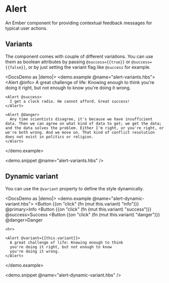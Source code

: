 # Alert

An Ember component for providing contextual feedback messages for typical user actions.

## Variants

The component comes with couple of different variations. You can use them as boolean attributes
by passing `@success={{true}}` or `@success={{false}}`, or by just setting the variant flag 
like `@success` for example.

<DocsDemo as |demo|>
  <demo.example @name="alert-variants.hbs">
    <Alert @info>
      A great challenge of life: Knowing enough to think you're doing it right, but not enough to know you're doing it wrong.
    </Alert>

    <Alert @success>
      I get a clock radio. He cannot afford. Great success!
    </Alert>

    <Alert @danger>
      Any time scientists disagree, it's because we have insufficient data. Then we can agree on what kind of data to get; we get the data; and the data solves the problem. Either I'm right, or you're right, or we're both wrong. And we move on. That kind of conflict resolution does not exist in politics or religion.
    </Alert>
  </demo.example>

  <demo.snippet @name="alert-variants.hbs" />
</DocsDemo>

## Dynamic variant

You can use the `@variant` property to define the style dynamically.

<DocsDemo as |demo|>
  <demo.example @name="alert-dynamic-variant.hbs">
    <Button {{on "click" (fn (mut this.variant) "info")}} @primary>Info</Button>
    <Button {{on "click" (fn (mut this.variant) "success")}} @success>Success</Button>
    <Button {{on "click" (fn (mut this.variant) "danger")}} @danger>Danger</Button>

    <hr>

    <Alert @variant={{this.variant}}>
      A great challenge of life: Knowing enough to think 
      you're doing it right, but not enough to know 
      you're doing it wrong.
    </Alert>
  </demo.example>

  <demo.snippet @name="alert-dynamic-variant.hbs" />
</DocsDemo>
